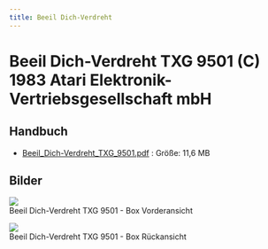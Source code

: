 ```yaml
---
title: Beeil Dich-Verdreht
---
```

# Beeil Dich-Verdreht TXG 9501 (C) 1983 Atari Elektronik-Vertriebsgesellschaft mbH  
  
## Handbuch  
- [Beeil_Dich-Verdreht_TXG_9501.pdf](attachments/Beeil_Dich-Verdreht_TXG_9501.pdf) : Größe: 11,6 MB  
  
## Bilder  
![](attachments/Beeil_dich_Verdreht_a.jpg)  
Beeil Dich-Verdreht TXG 9501 - Box Vorderansicht  
  
![](attachments/Beeil_dich_Verdreht_b.jpg)  
Beeil Dich-Verdreht TXG 9501 - Box Rückansicht  
